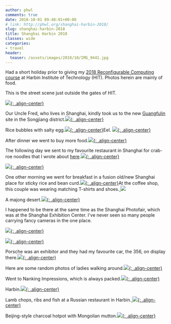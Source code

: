 ```yaml
---
author: phwl
comments: true
date: 2018-10-01 09:48:01+00:00
# link: http://phwl.org/shanghai-harbin-2018/
slug: shanghai-harbin-2018
title: Shanghai Harbin 2018
classes: wide
categories:
- travel
header:
  teaser: /assets/images/2018/10/IMG_9441.jpg
---
```


Had a short holiday prior to giving my [2018 Reconfigurable Computing course](http://phwl.org/harbin-intitute-of-technology-reconfigurable-computing-course-2018/) at Harbin Institute of Technology (HIT). Photos herein are mainly of food.

This is the street scene just outside the gates of HIT.

[![](/assets/images/2018/10/IMG_9441.jpg){: .align-center}](/assets/images/2018/10/IMG_9441.jpg)

<!-- more -->

Our Uncle Fred, who lives in Shanghai, kindly took us to the new [Guangfulin](https://en.wikipedia.org/wiki/Guangfulin) site in the Songjiang district.[![](/assets/images/2018/10/IMG_9187.jpg){: .align-center}](/assets/images/2018/10/IMG_9187.jpg)

Rice bubbles with salty egg.[![](/assets/images/2018/10/IMG_9223.jpg){: .align-center}](/assets/images/2018/10/IMG_9223.jpg)Eel.
[![](/assets/images/2018/10/IMG_9222.jpg){: .align-center}](/assets/images/2018/10/IMG_9222.jpg)

After dinner we went to buy more food.[![](/assets/images/2018/10/IMG_9233.jpg){: .align-center}](/assets/images/2018/10/IMG_9233.jpg)

The following day we sent to my favourite restaurant in Shanghai for crab-roe noodles that I wrote about [here](http://phwl.org/shanghai-2018/).[![](/assets/images/2018/10/IMG_9271.jpg){: .align-center}](/assets/images/2018/10/IMG_9271.jpg)

[![](/assets/images/2018/10/IMG_9268.jpg){: .align-center}](/assets/images/2018/10/IMG_9268.jpg)

One other morning we went for breakfast in a fusion old/new Shanghai place for sticky rice and bean curd.[![](/assets/images/2018/10/IMG_9286.jpg){: .align-center}](/assets/images/2018/10/IMG_9286.jpg)At the coffee shop, this couple was wearing matching T-shirts and shoes.[
![](/assets/images/2018/10/IMG_9288.jpg)](/assets/images/2018/10/IMG_9288.jpg)

A majong desert.[![](/assets/images/2018/10/IMG_9291.jpg){: .align-center}](/assets/images/2018/10/IMG_9291.jpg)

I happened to be there at the same time as the Shanghai Photofair, which was at the Shanghai Exhibition Center. I've never seen so many people carrying fancy cameras in the one place.

[![](/assets/images/2018/10/IMG_9377.jpg){: .align-center}](/assets/images/2018/10/IMG_9377.jpg)

[![](/assets/images/2018/10/IMG_9383.jpg){: .align-center}](/assets/images/2018/10/IMG_9383.jpg)

Porsche was an exhibitor and they had my favourite car, the 356, on display there.[![](/assets/images/2018/10/IMG_9355.jpg){: .align-center}](/assets/images/2018/10/IMG_9355.jpg)

Here are some random photos of ladies walking around.[![](/assets/images/2018/10/IMG_9276.jpg){: .align-center}](/assets/images/2018/10/IMG_9276.jpg)

Went to Nanking Impressions, which is always packed.[![](/assets/images/2018/10/IMG_9412.jpg){: .align-center}](/assets/images/2018/10/IMG_9412.jpg)

Harbin.[![](/assets/images/2018/10/IMG_2108.jpg){: .align-center}](/assets/images/2018/10/IMG_2108.jpg)

Lamb chops, ribs and fish at a Russian restaurant in Harbin.[
](/assets/images/2018/10/IMG_9426.jpg)[![](/assets/images/2018/10/IMG_9426.jpg){: .align-center}](/assets/images/2018/10/IMG_9426.jpg)

Beijing-style charcoal hotpot with Mongolian mutton.[![](/assets/images/2018/10/mmexport1538388775061.jpg){: .align-center}](/assets/images/2018/10/mmexport1538388775061.jpg)

